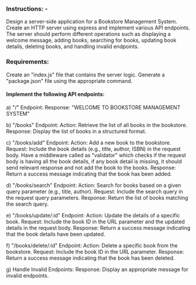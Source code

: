 ### Instructions: - 
Design a server-side application for a Bookstore Management System. Create an HTTP server using express and implement various API endpoints. The server should perform different operations such as displaying a welcome message, adding books, searching for books, updating book details, deleting books, and handling invalid endpoints.

### Requirements:
Create an "index.js" file that contains the server logic. Generate a "package.json" file using the appropriate command.

#### Implement the following API endpoints:

a) "/" Endpoint: Response: "WELCOME TO BOOKSTORE MANAGEMENT SYSTEM"

b) "/books" Endpoint: Action: Retrieve the list of all books in the bookstore. Response: Display the list of books in a structured format.

c) "/books/add" Endpoint: Action: Add a new book to the bookstore. Request: Include the book details (e.g., title, author, ISBN) in the request 
body. Have a middleware called as "validator" which checks if the request body is having all the book details, if any book detail is missing, it should 
send relevant response and not add the book to the books. Response: Return a success message indicating that the book has been added.

d) "/books/search" Endpoint: Action: Search for books based on a given query parameter (e.g., title, author). Request: Include the search query in the 
request query parameters. Response: Return the list of books matching the search query.

e) "/books/update/:id" Endpoint: Action: Update the details of a specific book. Request: Include the book ID in the URL parameter and the updated details
 in the request body. Response: Return a success message indicating that the book details have been updated.

f) "/books/delete/:id" Endpoint: Action: Delete a specific book from the bookstore. Request: Include the book ID in the URL parameter. Response: Return a success message indicating that the book has been deleted.

g) Handle Invalid Endpoints: Response: Display an appropriate message for invalid endpoints.


